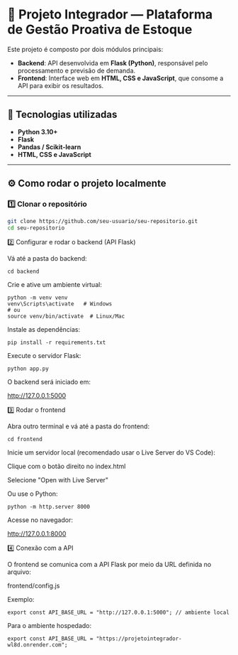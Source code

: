 # 🧠 Projeto Integrador — Plataforma de Gestão Proativa de Estoque

Este projeto é composto por dois módulos principais:

- **Backend**: API desenvolvida em **Flask (Python)**, responsável pelo processamento e previsão de demanda.  
- **Frontend**: Interface web em **HTML, CSS e JavaScript**, que consome a API para exibir os resultados.

---

## 🚀 Tecnologias utilizadas

- **Python 3.10+**
- **Flask**
- **Pandas / Scikit-learn**
- **HTML, CSS e JavaScript**

---

## ⚙️ Como rodar o projeto localmente

### 1️⃣ Clonar o repositório
```bash
git clone https://github.com/seu-usuario/seu-repositorio.git
cd seu-repositorio
```
2️⃣ Configurar e rodar o backend (API Flask)

Vá até a pasta do backend:
```
cd backend
```

Crie e ative um ambiente virtual:
```
python -m venv venv
venv\Scripts\activate   # Windows
# ou
source venv/bin/activate  # Linux/Mac
```


Instale as dependências:
```
pip install -r requirements.txt
```

Execute o servidor Flask:
```
python app.py
```

O backend será iniciado em:

http://127.0.0.1:5000

3️⃣ Rodar o frontend

Abra outro terminal e vá até a pasta do frontend:
```
cd frontend
```

Inicie um servidor local (recomendado usar o Live Server do VS Code):

Clique com o botão direito no index.html

Selecione "Open with Live Server"

Ou use o Python:
```
python -m http.server 8000
```

Acesse no navegador:

http://127.0.0.1:8000

4️⃣ Conexão com a API

O frontend se comunica com a API Flask por meio da URL definida no arquivo:

frontend/config.js


Exemplo:
```
export const API_BASE_URL = "http://127.0.0.1:5000"; // ambiente local
```

Para o ambiente hospedado:
```
export const API_BASE_URL = "https://projetointegrador-wl8d.onrender.com";
```
